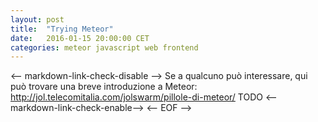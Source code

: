 ```yaml
---
layout: post
title:  "Trying Meteor"
date:   2016-01-15 20:00:00 CET
categories: meteor javascript web frontend
---
```

<-- markdown-link-check-disable -->
Se a qualcuno può interessare, qui può trovare una breve introduzione a Meteor: http://jol.telecomitalia.com/jolswarm/pillole-di-meteor/
TODO
<-- markdown-link-check-enable-->
<-- EOF -->
